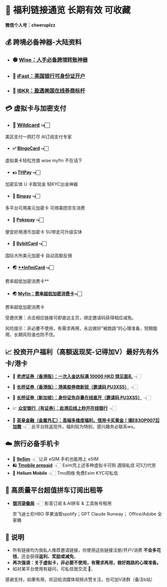 

# 🎉 福利链接通览 长期有效 可收藏

**微信个人号：cheeruplzz**


## 💰 跨境必备神器-大陆资料

- ### 🟢 [**Wise：人手必备跨境转账神器**](https://wise.com/invite/ihpc/chengangl)   
- ### 🏦 [**iFast：英国银行可身份证开户**](https://www.ifastgb.com/tellafriend/chengangl82)  
- ### 🔴 [**IBKR：盈透美国在线券商标杆**](https://ibkr.com/referral/chengang564)  


## 💳 虚拟卡与加密支付

- ### 💎 [**Wildcard**](https://yeka.ai/i/LANGKE)    👈🏻
美区支付一网打尽  AI订阅支付专家
  
- #### ✅ [**BIngoCard**](https://m.bebingocard.com/login?code=LANGKE)  👈🏻
虚拟美卡轻松充值  wise myfin 不在话下
  
- #### 💵 [**THPay**](https://www.thpay.org/?channelCode=3704699)         👈🏻
加密实体 U 卡取现金  轻KYC出金神器
  
- #### 🕋 [**Binpay**](https://app.binpay.cc/pages/passport/invitation?r=101271)        👈🏻
多平台可用美元加密卡  可绑美团京东消费
  
- #### 🥗 [**Pokepay**](https://app.pokepay.cc/pages/invitation/regist?r=211098)     👈🏻
便宜好用港币加密卡 5U带走可升级实体
  
- #### 🎲 [**BybitCard**](https://partner.bybit.com/b/CHEERUP)  👈🏻
国际大所美元加密卡 自动高额反佣

- #### 🌏 [**InfiniCard](https://app.infini.money/signup?ref=RGQYQQY)  👈🏻
费率超低加密消费卡**

- #### 🌏 [**Myfin：费率超低加密消费卡**](https://ref.myfin.bg/referral/invitation-link)👈🏻
费率超低加密消费卡


受邀优惠：点击相应链接可即直达主页，绑定邀请码获得相应减免。

风险提示：非必要不使用，有需求再用，永远做好“被跑路”的心理准备，短期能用，长期风险谁也防不住。



## 📈 投资开户福利（高额返现奖-记得加V）最好先有外卡/港卡

- 🐯 [**老虎证券（香港版）：一次入金达标满 10000 HKD 领见面礼**](https://tigr.link/9Aq719) 👈🏻 

- 🚀 [**长桥证券（香港版）：港美股券商新锐（邀请码 PU3XS5）**](https://app.longbridgehk.com/ac/oa?account_channel=lb&channel=HB100002&invite-code=PU3XS5) 👈🏻 

- 🚀 [**长桥证券（新加坡）：身份证免存量在线直开（邀请码 PU3XS5）**](https://activity.lbmkt.ing/pages/longbridge/7415/index.html?app_id=longbridge&org_id=1&account_channel=lb&lang=zh-CN&channel=HB100002&invite-code=PU3XS5) 👈🏻 

- 💹 [**众安银行（有证券）：赴港后线上秒开在线银行**](https://l.za.group/Ae3fR) 👈🏻 

- 🔱 [**英皇金融（金属外汇）：高端多维度福利，信用卡买黄金！填E83OP007后加微**](https://www.empfs.com/form/bullion-personal) 👈🏻 此平台除返现外，福利较为特别，感兴趣务必联系wx。











## ☁️ 旅行必备手机卡

- 📲 [**9eSim**](https://www.9esim.com/?coupon=langke)                      👈🏻让非 eSIM 手机也能用上 eSIM
- 🛍️ [**Tmobile prepaid**](https://www.bilibili.com/video/BV163BdY4Ehn) 👈🏻 Esim凭上述多种虚拟卡可购  遇阻私信  可5刀代劳
- 🫧 **Helium Mobile**     👈🏻 Tmo网络  免费Esim  KYC可私信





## 🎥 高质量平台超值拼车订阅出租等

- [**银河录像局**](https://nf.video/fEczE)  👈🏻 影音订阅 & AI拼车 & 工具账号租用

  奈飞迪士尼HBO  苹果油管spotify；GPT Claude Runway； Office/Adobe 全家桶



## 📌 说明

- 所有链接均为我私人推荐邀请链接，你使用这些链接注册/开户/消费 **不会多花钱**，还会获得**返利、奖励或减免**。
- **再次强调：关于虚拟卡，非必要不使用，有需求再用，做好跑路的心理准备。**
- 如对某平台使用有疑问，可私信我交流 👋、

感谢支持，如果有用，欢迎给流媒体视频点赞关注，也可加V进群（备注b站）
